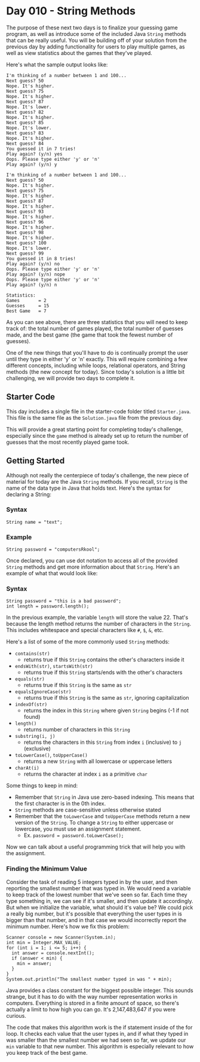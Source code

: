 # Day 010 - String Methods

The purpose of these next two days is to finalize your guessing game program, as well as introduce some of the included Java `String` methods that can be really useful. You will be building off of your solution from the previous day by adding functionality for users to play multiple games, as well as view statistics about the games that they've played.

Here's what the sample output looks like:

```
I'm thinking of a number between 1 and 100...
Next guess? 50
Nope. It's higher.
Next guess? 75
Nope. It's higher.
Next guess? 87
Nope. It's lower.
Next guess? 82
Nope. It's higher.
Next guess? 85
Nope. It's lower.
Next guess? 83
Nope. It's higher.
Next guess? 84
You guessed it in 7 tries!
Play again? (y/n) yes
Oops. Please type either 'y' or 'n'
Play again? (y/n) y

I'm thinking of a number between 1 and 100...
Next guess? 50
Nope. It's higher.
Next guess? 75
Nope. It's higher.
Next guess? 87
Nope. It's higher.
Next guess? 93
Nope. It's higher.
Next guess? 96
Nope. It's higher.
Next guess? 98
Nope. It's higher.
Next guess? 100
Nope. It's lower.
Next guess? 99
You guessed it in 8 tries!
Play again? (y/n) no
Oops. Please type either 'y' or 'n'
Play again? (y/n) nope
Oops. Please type either 'y' or 'n'
Play again? (y/n) n

Statistics:
Games       = 2
Guesses     = 15
Best Game   = 7
```

As you can see above, there are three statistics that you will need to keep track of: the total number of games played, the total number of guesses made, and the best game (the game that took the fewest number of guesses).

One of the new things that you'll have to do is continually prompt the user until they type in either 'y' or 'n' exactly. This will require combining a few different concepts, including while loops, relational operators, and String methods (the new concept for today). Since today's solution is a little bit challenging, we will provide two days to complete it.

## Starter Code

This day includes a single file in the starter-code folder titled `Starter.java`. This file is the same file as the `Solution.java` file from the previous day.

This will provide a great starting point for completing today's challenge, especially since the `game` method is already set up to return the number of guesses that the most recently played game took.

## Getting Started

Although not really the centerpiece of today's challenge, the new piece of material for today are the Java `String` methods. If you recall, `String` is the name of the data type in Java that holds text. Here's the syntax for declaring a String:

### Syntax
```
String name = "text";
```

### Example
```
String password = "computersRkool";
```

Once declared, you can use dot notation to access all of the provided `String` methods and get more information about that `String`. Here's an example of what that would look like:

### Syntax
```
String password = "this is a bad password";
int length = password.length();
```

In the previous example, the variable `length` will store the value 22. That's because the length method returns the number of characters in the `String`. This includes whitespace and special characters like `#`, `$`, `&`, etc.

Here's a list of some of the more commonly used `String` methods:

* `contains(str)`
  * returns true if this `String` contains the other's characters inside it
* `endsWith(str)`, `startsWith(str)`
  * returns true if this `String` starts/ends with the other's characters
* `equals(str)`
  * returns true if this `String` is the same as `str`
* `equalsIgnoreCase(str)`
  * returns true if this `String` is the same as `str`, ignoring capitalization
* `indexOf(str)`
  * returns the index in this `String` where given `String` begins (-1 if not found)
* `length()`
  * returns number of characters in this `String`
* `substring(i, j)`
  * returns the characters in this `String` from index `i` (inclusive) to `j` (exclusive)
* `toLowerCase()`, `toUpperCase()` 
  * returns a new `String` with all lowercase or uppercase letters
* `charAt(i)` 
  * returns the character at index `i` as a primitive `char`

Some things to keep in mind:

* Remember that `String` in Java use zero-based indexing. This means that the first character is in the 0th index.
* `String` methods are case-sensitive unless otherwise stated
* Remember that the `toLowerCase` and `toUpperCase` methods return a new version of the `String`. To change a `String` to either uppercase or lowercase, you must use an assignment statement.
  * Ex. `password = password.toLowerCase();`
  
Now we can talk about a useful programming trick that will help you with the assignment.

### Finding the Minimum Value

Consider the task of reading 5 integers typed in by the user, and then reporting the smallest number that was typed in. We would need a variable to keep track of the lowest number that we've seen so far. Each time they type something in, we can see if it's smaller, and then update it accordingly. But when we initialize the variable, what should it's value be? We could pick a really big number, but it's possible that everything the user types in is bigger than that number, and in that case we would incorrectly report the minimum number. Here's how we fix this problem:

```
Scanner console = new Scanner(System.in);
int min = Integer.MAX_VALUE;
for (int i = 1; i <= 5; i++) {
  int answer = console.nextInt();
  if (answer < min) {
    min = answer;
  }
}
System.out.println("The smallest number typed in was " + min);
```

Java provides a class constant for the biggest possible integer. This sounds strange, but it has to do with the way number representation works in computers. Everything is stored in a finite amount of space, so there's actually a limit to how high you can go. It's 2,147,483,647 if you were curious.

The code that makes this algorithm work is the if statement inside of the for loop. It checks each value that the user types in, and if what they typed in was smaller than the smallest number we had seen so far, we update our `min` variable to that new number. This algorithm is especially relevant to how you keep track of the best game.


